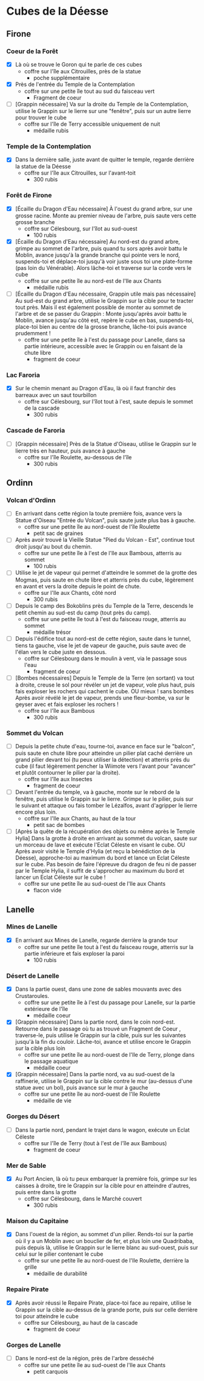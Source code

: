 # Cubes de la Déesse

## Firone

### Coeur de la Forêt

* [x] Là où se trouve le Goron qui te parle de ces cubes
    * coffre sur l'île aux Citrouilles, près de la statue
        * poche supplémentaire
* [x] Près de l'entrée du Temple de la Contemplation
    * coffre sur une petite île tout au sud du faisceau vert
        * Fragment de coeur
* [ ] [Grappin nécessaire] Va sur la droite du Temple de la Contemplation, utilise le Grappin sur le lierre sur une "fenêtre", puis sur un autre lierre pour trouver le cube
    * coffre sur l'île de Terry accessible uniquement de nuit
        * médaille rubis

### Temple de la Contemplation

* [x] Dans la dernière salle, juste avant de quitter le temple, regarde derrière la statue de la Déesse
    * coffre sur l'île aux Citrouilles, sur l'avant-toit
        * 300 rubis

### Forêt de Firone

* [x] [Écaille du Dragon d'Eau nécessaire] À l'ouest du grand arbre, sur une grosse racine. Monte au premier niveau de l'arbre, puis saute vers cette grosse branche
    * coffre sur Célesbourg, sur l'îlot au sud-ouest
        * 100 rubis
* [x] [Écaille du Dragon d'Eau nécessaire] Au nord-est du grand arbre, grimpe au sommet de l'arbre, puis quand tu sors après avoir battu le Moblin, avance jusqu'à la grande branche qui pointe vers le nord, suspends-toi et déplace-toi jusqu'à voir juste sous toi une plate-forme (pas loin du Vénérable). Alors lâche-toi et traverse sur la corde vers le cube
    * coffre sur une petite île au nord-est de l'Ile aux Chants
        * médaille rubis
* [ ] [Écaille du Dragon d'Eau nécessaire, Grappin utile mais pas nécessaire] Au sud-est du grand arbre, utilise le Grappin sur la cible pour te tracter tout près. Mais il est également possible de monter au sommet de l'arbre et de se passer du Grappin : Monte jusqu'après avoir battu le Moblin, avance jusqu'au côté est, repère le cube en bas, suspends-toi, place-toi bien au centre de la grosse branche, lâche-toi puis avance prudemment !
    * coffre sur une petite île à l'est du passage pour Lanelle, dans sa partie intérieure, accessible avec le Grappin ou en faisant de la chute libre
        * fragment de coeur

### Lac Faroria

* [x] Sur le chemin menant au Dragon d'Eau, là où il faut franchir des barreaux avec un saut tourbillon
    * coffre sur Célesbourg, sur l'îlot tout à l'est, saute depuis le sommet de la cascade
        * 300 rubis

### Cascade de Faroria
* [ ] [Grappin nécessaire] Près de la Statue d'Oiseau, utilise le Grappin sur le lierre très en hauteur, puis avance à gauche
    * coffre sur l'île Roulette, au-dessous de l'île
        * 300 rubis

## Ordinn

### Volcan d'Ordinn

* [ ] En arrivant dans cette région la toute première fois, avance vers la Statue d'Oiseau "Entrée du Volcan", puis saute juste plus bas à gauche.
    * coffre sur une petite île au nord-ouest de l'île Roulette
        * petit sac de graines
* [ ] Après avoir trouvé la Vieille Statue "Pied du Volcan - Est", continue tout droit jusqu'au bout du chemin.
    * coffre sur une petite île à l'est de l'Ile aux Bambous, atterris au sommet
        * 100 rubis
* [ ] Utilise le jet de vapeur qui permet d'atteindre le sommet de la grotte des Mogmas, puis saute en chute libre et atterris près du cube, légèrement en avant et vers la droite depuis le point de chute.
    * coffre sur l'Ile aux Chants, côté nord
        * 300 rubis
* [ ] Depuis le camp des Bokoblins près du Temple de la Terre, descends le petit chemin au sud-est du camp (tout près du camp).
    * coffre sur une petite île tout à l'est du faisceau rouge, atterris au sommet
        * médaille trésor
* [ ] Depuis l'édifice tout au nord-est de cette région, saute dans le tunnel, tiens ta gauche, vise le jet de vapeur de gauche, puis saute avec de l'élan vers le cube juste en dessous.
    * coffre sur Célesbourg dans le moulin à vent, via le passage sous l'eau
        * fragment de coeur
* [ ] [Bombes nécessaires] Depuis le Temple de la Terre (en sortant) va tout à droite, creuse le sol pour révéler un jet de vapeur, vole plus haut, puis fais exploser les rochers qui cachent le cube.
OU mieux ! sans bombes
Après avoir révélé le jet de vapeur, prends une fleur-bombe, va sur le geyser avec et fais exploser les rochers !
    * coffre sur l'île aux Bambous
        * 300 rubis

### Sommet du Volcan

* [ ] Depuis la petite chute d'eau, tourne-toi, avance en face sur le "balcon", puis saute en chute libre pour atteindre un pilier plat caché derrière un grand pilier devant toi (tu peux utiliser la détection) et atterris près du cube (il faut légèrement pencher la Wiimote vers l'avant pour "avancer" et plutôt contourner le pilier par la droite).
    * coffre sur l'île aux Insectes
        * fragment de coeur
* [ ] Devant l'entrée du temple, va à gauche, monte sur le rebord de la fenêtre, puis utilise le Grappin sur le lierre. Grimpe sur le pilier, puis sur le suivant et attaque ou fais tomber le Lézalfos, avant d'agripper le lierre encore plus loin.
    * coffre sur l'Ile aux Chants, au haut de la tour
        * petit sac de bombes
* [ ] [Après la quête de la récupération des objets ou même après le Temple Hylia] Dans la grotte à droite en arrivant au sommet du volcan, saute sur un morceau de lave et exécute l'Eclat Céleste en visant le cube.
OU Après avoir visité le Temple d'Hylia (et reçu la bénédiction de la Déesse), approche-toi au maximum du bord et lance un Eclat Céleste sur le cube.
Pas besoin de faire l'épreuve du dragon de feu ni de passer par le Temple Hylia, il suffit de s'approcher au maximum du bord et lancer un Eclat Céleste sur le cube !
    * coffre sur une petite île au sud-ouest de l'Ile aux Chants
        * flacon vide

## Lanelle

### Mines de Lanelle

* [x] En arrivant aux Mines de Lanelle, regarde derrière la grande tour
    * coffre sur une petite île tout à l'est du faisceau rouge, atterris sur la partie inférieure et fais exploser la paroi
        * 100 rubis

### Désert de Lanelle

* [x] Dans la partie ouest, dans une zone de sables mouvants avec des Crustaroules.
    * coffre sur une petite île à l'est du passage pour Lanelle, sur la partie extérieure de l'île
        * médaille coeur
* [x] [Grappin nécessaire] Dans la partie nord, dans le coin nord-est. Retourne dans le passage où tu as trouvé un Fragment de Coeur , traverse-le, puis utilise le Grappin sur la cible, puis sur les suivantes jusqu'à la fin du couloir. Lâche-toi, avance et utilise encore le Grappin sur la cible plus loin
    * coffre sur une petite île au nord-ouest de l'Ile de Terry, plonge dans le passage aquatique
        * médaille coeur
* [x] [Grappin nécessaire] Dans la partie nord, va au sud-ouest de la raffinerie, utilise le Grappin sur la cible contre le mur (au-dessus d'une statue avec un bol), puis avance sur le mur à gauche
    * coffre sur une petite île au nord-ouest de l'Ile Roulette
        * médaille de vie

### Gorges du Désert
* [ ] Dans la partie nord, pendant le trajet dans le wagon, exécute un Eclat Céleste
    * coffre sur l'île de Terry (tout à l'est de l'île aux Bambous)
        * fragment de coeur

### Mer de Sable

* [x] Au Port Ancien, là où tu peux embarquer la première fois, grimpe sur les caisses à droite, tire le Grappin sur la cible pour en atteindre d'autres, puis entre dans la grotte
    * coffre sur Célesbourg, dans le Marché couvert
        * 300 rubis

### Maison du Capitaine

* [x] Dans l'ouest de la région, au sommet d'un pilier. Rends-toi sur la partie où il y a un Moblin avec un bouclier de fer, et plus loin une Quadribaba, puis depuis là, utilise le Grappin sur le lierre blanc au sud-ouest, puis sur celui sur le pilier contenant le cube
    * coffre sur une petite île au nord-ouest de l'Ile Roulette, derrière la grille
        * médaille de durabilité

### Repaire Pirate

* [x] Après avoir réussi le Repaire Pirate, place-toi face au repaire, utilise le Grappin sur la cible au-dessus de la grande porte, puis sur celle derrière toi pour atteindre le cube
    * coffre sur Célesbourg, au haut de la cascade
        * fragment de coeur

### Gorges de Lanelle

* [ ] Dans le nord-est de la région, près de l'arbre desséché
    * coffre sur une petite île au sud-ouest de l'Ile aux Chants
        * petit carquois